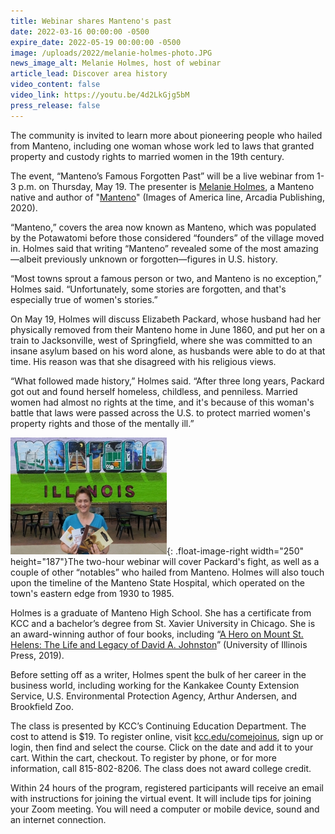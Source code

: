 ```yaml
---
title: Webinar shares Manteno's past
date: 2022-03-16 00:00:00 -0500
expire_date: 2022-05-19 00:00:00 -0500
image: /uploads/2022/melanie-holmes-photo.JPG
news_image_alt: Melanie Holmes, host of webinar
article_lead: Discover area history
video_content: false
video_link: https://youtu.be/4d2LkGjg5bM
press_release: false
---
```

The community is invited to learn more about pioneering people who hailed from Manteno, including one woman whose work led to laws that granted property and custody rights to married women in the 19th century.

The event, “Manteno’s Famous Forgotten Past” will be a live webinar from 1-3 p.m. on Thursday, May 19. The presenter is [Melanie Holmes](http://www.melanieholmesauthor.com/), a Manteno native and author of "[Manteno](https://www.arcadiapublishing.com/Products/9781467104487)" (Images of America line, Arcadia Publishing, 2020).

“Manteno,” covers the area now known as Manteno, which was populated by the Potawatomi before those considered “founders” of the village moved in. Holmes said that writing “Manteno” revealed some of the most amazing—albeit previously unknown or forgotten—figures in U.S. history.

“Most towns sprout a famous person or two, and Manteno is no exception,” Holmes said. “Unfortunately, some stories are forgotten, and that's especially true of women's stories.”

On May 19, Holmes will discuss Elizabeth Packard, whose husband had her physically removed from their Manteno home in June 1860, and put her on a train to Jacksonville, west of Springfield, where she was committed to an insane asylum based on his word alone, as husbands were able to do at that time. His reason was that she disagreed with his religious views.

“What followed made history,” Holmes said. “After three long years, Packard got out and found herself homeless, childless, and penniless. Married women had almost no rights at the time, and it's because of this woman's battle that laws were passed across the U.S. to protect married women's property rights and those of the mentally ill.”

![](/uploads/2022/melanie-holmes250x187.JPG){: .float-image-right width="250" height="187"}The two-hour webinar will cover Packard's fight, as well as a couple of other “notables” who hailed from Manteno. Holmes will also touch upon the timeline of the Manteno State Hospital, which operated on the town's eastern edge from 1930 to 1985.

Holmes is a graduate of Manteno High School. She has a certificate from KCC and a bachelor’s degree from St. Xavier University in Chicago. She is an award-winning author of four books, including “[A Hero on Mount St. Helens: The Life and Legacy of David A. Johnston](https://www.press.uillinois.edu/books/?id=p084317)” (University of Illinois Press, 2019).

Before setting off as a writer, Holmes spent the bulk of her career in the business world, including working for the Kankakee County Extension Service, U.S. Environmental Protection Agency, Arthur Andersen, and Brookfield Zoo.

The class is presented by KCC’s Continuing Education Department. The cost to attend is $19. To register online, visit [kcc.edu/comejoinus](http://www.kcc.edu/comejoinus), sign up or login, then find and select the course. Click on the date and add it to your cart. Within the cart, checkout. To register by phone, or for more information, call 815-802-8206. The class does not award college credit.

Within 24 hours of the program, registered participants will receive an email with instructions for joining the virtual event. It will include tips for joining your Zoom meeting. You will need a computer or mobile device, sound and an internet connection.
